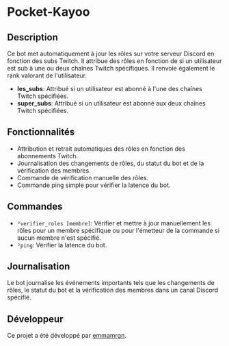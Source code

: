 # Pocket-Kayoo

## Description

Ce bot met automatiquement à jour les rôles sur votre serveur Discord en fonction des subs Twitch. Il attribue des rôles en fonction de si un utilisateur est sub à une ou deux chaînes Twitch spécifiques. Il renvoie également le rank valorant de l'utilisateur.

- **les_subs**: Attribué si un utilisateur est abonné à l'une des chaînes Twitch spécifiées.
- **super_subs**: Attribué si un utilisateur est abonné aux deux chaînes Twitch spécifiées.

## Fonctionnalités

- Attribution et retrait automatiques des rôles en fonction des abonnements Twitch.
- Journalisation des changements de rôles, du statut du bot et de la vérification des membres.
- Commande de vérification manuelle des rôles.
- Commande ping simple pour vérifier la latence du bot.

## Commandes

- `²verifier_roles [membre]`: Vérifier et mettre à jour manuellement les rôles pour un membre spécifique ou pour l'émetteur de la commande si aucun membre n'est spécifié.
- `²ping`: Vérifier la latence du bot.

## Journalisation

Le bot journalise les événements importants tels que les changements de rôles, le statut du bot et la vérification des membres dans un canal Discord spécifié.


## Développeur
Ce projet a été développé par [emmamrgn](https://github.com/emmamrgn).

